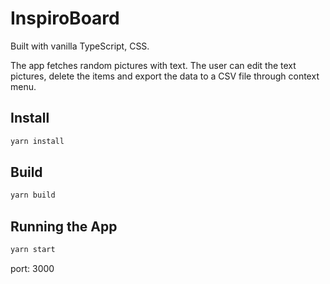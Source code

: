 # InspiroBoard

Built with vanilla TypeScript, CSS.

The app fetches random pictures with text. The user can edit the text pictures, delete the items and export the data to a CSV file through context menu.

## Install

```bash
yarn install
```

## Build

```bash
yarn build
```

## Running the App

```bash
yarn start
```

port: 3000
